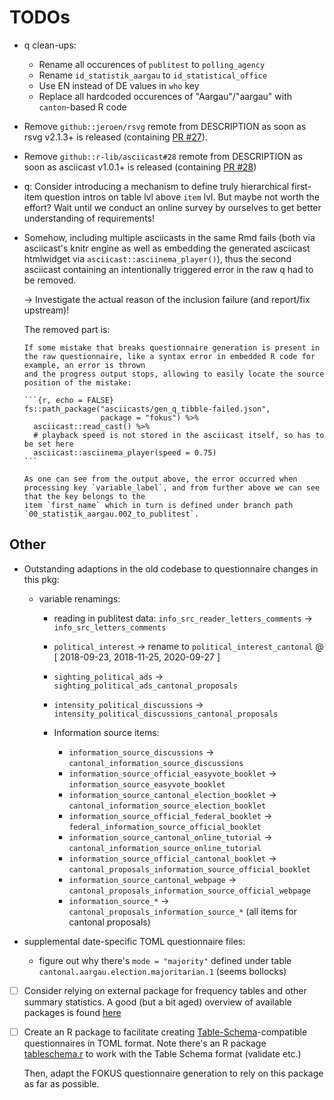 # TODOs

-   q clean-ups:

    -   Rename all occurences of `publitest` to `polling_agency`
    -   Rename `id_statistik_aargau` to `id_statistical_office`
    -   Use EN instead of DE values in `who` key
    -   Replace all hardcoded occurences of "Aargau"/"aargau" with `canton`-based R code

-   Remove `github::jeroen/rsvg` remote from DESCRIPTION as soon as rsvg v2.1.3+ is released (containing [PR #27](https://github.com/jeroen/rsvg/pull/27)).

-   Remove `github::r-lib/asciicast#28` remote from DESCRIPTION as soon as asciicast v1.0.1+ is released (containing [PR
    #28](https://github.com/r-lib/asciicast/pull/28))

-   q: Consider introducing a mechanism to define truly hierarchical first-item question intros on table lvl above `item` lvl. But maybe not worth the effort?
    Wait until we conduct an online survey by ourselves to get better understanding of requirements!

-   Somehow, including multiple asciicasts in the same Rmd fails (both via asciicast's knitr engine as well as embedding the generated asciicast htmlwidget via
    `asciicast::asciinema_player()`), thus the second asciicast containing an intentionally triggered error in the raw q had to be removed.

    -> Investigate the actual reason of the inclusion failure (and report/fix upstream)!

    The removed part is:

        If some mistake that breaks questionnaire generation is present in the raw questionnaire, like a syntax error in embedded R code for example, an error is thrown
        and the progress output stops, allowing to easily locate the source position of the mistake:

        ```{r, echo = FALSE}
        fs::path_package("asciicasts/gen_q_tibble-failed.json",
                         package = "fokus") %>%
          asciicast::read_cast() %>%
          # playback speed is not stored in the asciicast itself, so has to be set here
          asciicast::asciinema_player(speed = 0.75)
        ```

        As one can see from the output above, the error occurred when processing key `variable_label`, and from further above we can see that the key belongs to the
        item `first_name` which in turn is defined under branch path `00_statistik_aargau.002_to_publitest`.

## Other

-   Outstanding adaptions in the old codebase to questionnaire changes in this pkg:

    -   variable renamings:

        -   reading in publitest data: `info_src_reader_letters_comments` -> `info_src_letters_comments`

        -   `political_interest` -> rename to `political_interest_cantonal` \@ \[ 2018-09-23, 2018-11-25, 2020-09-27 \]

        -   `sighting_political_ads` -> `sighting_political_ads_cantonal_proposals`

        -   `intensity_political_discussions` -> `intensity_political_discussions_cantonal_proposals`

        -   Information source items:

            -   `information_source_discussions` -> `cantonal_information_source_discussions`
            -   `information_source_official_easyvote_booklet` -> `information_source_easyvote_booklet`
            -   `information_source_cantonal_election_booklet` -> `cantonal_information_source_election_booklet`
            -   `information_source_official_federal_booklet` -> `federal_information_source_official_booklet`
            -   `information_source_cantonal_online_tutorial` -> `cantonal_information_source_online_tutorial`
            -   `information_source_official_cantonal_booklet` -> `cantonal_proposals_information_source_official_booklet`
            -   `information_source_cantonal_webpage` -> `cantonal_proposals_information_source_official_webpage`
            -   `information_source_*` -> `cantonal_proposals_information_source_*` (all items for cantonal proposals)

-   supplemental date-specific TOML questionnaire files:

    -   figure out why there's `mode = "majority"` defined under table `cantonal.aargau.election.majoritarian.1` (seems bollocks)

-   [ ] Consider relying on external package for frequency tables and other summary statistics. A good (but a bit aged) overview of available packages is found
    [here](https://dabblingwithdata.wordpress.com/2017/12/20/my-favourite-r-package-for-frequency-tables/)

-   [ ] Create an R package to facilitate creating [Table-Schema](https://specs.frictionlessdata.io/table-schema/)-compatible questionnaires in TOML format.
    Note there's an R package [tableschema.r](https://libraries.frictionlessdata.io/docs/table-schema/rlang) to work with the Table Schema format (validate
    etc.)

    Then, adapt the FOKUS questionnaire generation to rely on this package as far as possible.
